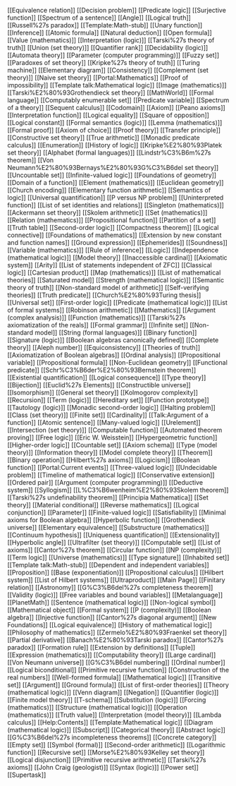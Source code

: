 [[Equivalence relation]]
[[Decision problem]]
[[Predicate logic]]
[[Surjective function]]
[[Spectrum of a sentence]]
[[Angle]]
[[Logical truth]]
[[Russell%27s paradox]]
[[Template:Math-stub]]
[[Unary function]]
[[Inference]]
[[Atomic formula]]
[[Natural deduction]]
[[Open formula]]
[[Value (mathematics)]]
[[Interpretation (logic)]]
[[Tarski%27s theory of truth]]
[[Union (set theory)]]
[[Quantifier rank]]
[[Decidability (logic)]]
[[Automata theory]]
[[Parameter (computer programming)]]
[[Fuzzy set]]
[[Paradoxes of set theory]]
[[Kripke%27s theory of truth]]
[[Turing machine]]
[[Elementary diagram]]
[[Consistency]]
[[Complement (set theory)]]
[[Naive set theory]]
[[Portal:Mathematics]]
[[Proof of impossibility]]
[[Template talk:Mathematical logic]]
[[Image (mathematics)]]
[[Tarski%E2%80%93Grothendieck set theory]]
[[MathWorld]]
[[Formal language]]
[[Computably enumerable set]]
[[Predicate variable]]
[[Spectrum of a theory]]
[[Sequent calculus]]
[[Codomain]]
[[Axiom]]
[[Peano axioms]]
[[Interpretation function]]
[[Logical equality]]
[[Square of opposition]]
[[Logical constant]]
[[Formal semantics (logic)]]
[[Lemma (mathematics)]]
[[Formal proof]]
[[Axiom of choice]]
[[Proof theory]]
[[Transfer principle]]
[[Constructive set theory]]
[[True arithmetic]]
[[Monadic predicate calculus]]
[[Enumeration]]
[[History of logic]]
[[Kripke%E2%80%93Platek set theory]]
[[Alphabet (formal languages)]]
[[Lindstr%C3%B6m%27s theorem]]
[[Von Neumann%E2%80%93Bernays%E2%80%93G%C3%B6del set theory]]
[[Uncountable set]]
[[Infinite-valued logic]]
[[Foundations of geometry]]
[[Domain of a function]]
[[Element (mathematics)]]
[[Euclidean geometry]]
[[Church encoding]]
[[Elementary function arithmetic]]
[[Semantics of logic]]
[[Universal quantification]]
[[P versus NP problem]]
[[Uninterpreted function]]
[[List of set identities and relations]]
[[Singleton (mathematics)]]
[[Ackermann set theory]]
[[Skolem arithmetic]]
[[Set (mathematics)]]
[[Relation (mathematics)]]
[[Propositional function]]
[[Partition of a set]]
[[Truth table]]
[[Second-order logic]]
[[Compactness theorem]]
[[Logical connective]]
[[Foundations of mathematics]]
[[Extension by new constant and function names]]
[[Ground expression]]
[[Ephemerides]]
[[Soundness]]
[[Variable (mathematics)]]
[[Rule of inference]]
[[Logic]]
[[Independence (mathematical logic)]]
[[Model theory]]
[[Inaccessible cardinal]]
[[Axiomatic system]]
[[Arity]]
[[List of statements independent of ZFC]]
[[Classical logic]]
[[Cartesian product]]
[[Map (mathematics)]]
[[List of mathematical theories]]
[[Saturated model]]
[[Strength (mathematical logic)]]
[[Semantic theory of truth]]
[[Non-standard model of arithmetic]]
[[Self-verifying theories]]
[[Truth predicate]]
[[Church%E2%80%93Turing thesis]]
[[Universal set]]
[[First-order logic]]
[[Predicate (mathematical logic)]]
[[List of formal systems]]
[[Robinson arithmetic]]
[[Mathematics]]
[[Argument (complex analysis)]]
[[Function (mathematics)]]
[[Tarski%27s axiomatization of the reals]]
[[Formal grammar]]
[[Infinite set]]
[[Non-standard model]]
[[String (formal languages)]]
[[Binary function]]
[[Signature (logic)]]
[[Boolean algebras canonically defined]]
[[Complete theory]]
[[Aleph number]]
[[Equiconsistency]]
[[Theories of truth]]
[[Axiomatization of Boolean algebras]]
[[Ordinal analysis]]
[[Propositional variable]]
[[Propositional formula]]
[[Non-Euclidean geometry]]
[[Functional predicate]]
[[Schr%C3%B6der%E2%80%93Bernstein theorem]]
[[Existential quantification]]
[[Logical consequence]]
[[Type theory]]
[[Bijection]]
[[Euclid%27s Elements]]
[[Constructible universe]]
[[Isomorphism]]
[[General set theory]]
[[Kolmogorov complexity]]
[[Recursion]]
[[Term (logic)]]
[[Hereditary set]]
[[Function prototype]]
[[Tautology (logic)]]
[[Monadic second-order logic]]
[[Halting problem]]
[[Class (set theory)]]
[[Finite set]]
[[Cardinality]]
[[Talk:Argument of a function]]
[[Atomic sentence]]
[[Many-valued logic]]
[[Urelement]]
[[Intersection (set theory)]]
[[Computable function]]
[[Automated theorem proving]]
[[Free logic]]
[[Eric W. Weisstein]]
[[Hypergeometric function]]
[[Higher-order logic]]
[[Countable set]]
[[Axiom schema]]
[[Type (model theory)]]
[[Information theory]]
[[Model complete theory]]
[[Theorem]]
[[Binary operation]]
[[Hilbert%27s axioms]]
[[Logicism]]
[[Boolean function]]
[[Portal:Current events]]
[[Three-valued logic]]
[[Undecidable problem]]
[[Timeline of mathematical logic]]
[[Conservative extension]]
[[Ordered pair]]
[[Argument (computer programming)]]
[[Deductive system]]
[[Syllogism]]
[[L%C3%B6wenheim%E2%80%93Skolem theorem]]
[[Tarski%27s undefinability theorem]]
[[Principia Mathematica]]
[[Set theory]]
[[Material conditional]]
[[Reverse mathematics]]
[[Logical conjunction]]
[[Parameter]]
[[Finite-valued logic]]
[[Satisfiability]]
[[Minimal axioms for Boolean algebra]]
[[Hyperbolic function]]
[[Grothendieck universe]]
[[Elementary equivalence]]
[[Substructure (mathematics)]]
[[Continuum hypothesis]]
[[Uniqueness quantification]]
[[Extensionality]]
[[Hyperbolic angle]]
[[Ultrafilter (set theory)]]
[[Computable set]]
[[List of axioms]]
[[Cantor%27s theorem]]
[[Circular function]]
[[NP (complexity)]]
[[Term logic]]
[[Universe (mathematics)]]
[[Type signature]]
[[Inhabited set]]
[[Template talk:Math-stub]]
[[Dependent and independent variables]]
[[Proposition]]
[[Base (exponentiation)]]
[[Propositional calculus]]
[[Hilbert system]]
[[List of Hilbert systems]]
[[Ultraproduct]]
[[Main Page]]
[[Finitary relation]]
[[Astronomy]]
[[G%C3%B6del%27s completeness theorem]]
[[Validity (logic)]]
[[Free variables and bound variables]]
[[Metalanguage]]
[[PlanetMath]]
[[Sentence (mathematical logic)]]
[[Non-logical symbol]]
[[Mathematical object]]
[[Formal system]]
[[P (complexity)]]
[[Boolean algebra]]
[[Injective function]]
[[Cantor%27s diagonal argument]]
[[New Foundations]]
[[Logical equivalence]]
[[History of mathematical logic]]
[[Philosophy of mathematics]]
[[Zermelo%E2%80%93Fraenkel set theory]]
[[Partial derivative]]
[[Banach%E2%80%93Tarski paradox]]
[[Cantor%27s paradox]]
[[Formation rule]]
[[Extension by definitions]]
[[Tuple]]
[[Expression (mathematics)]]
[[Computability theory]]
[[Large cardinal]]
[[Von Neumann universe]]
[[G%C3%B6del numbering]]
[[Ordinal number]]
[[Logical biconditional]]
[[Primitive recursive function]]
[[Construction of the real numbers]]
[[Well-formed formula]]
[[Mathematical logic]]
[[Transitive set]]
[[Argument]]
[[Ground formula]]
[[List of first-order theories]]
[[Theory (mathematical logic)]]
[[Venn diagram]]
[[Negation]]
[[Quantifier (logic)]]
[[Finite model theory]]
[[T-schema]]
[[Substitution (logic)]]
[[Forcing (mathematics)]]
[[Structure (mathematical logic)]]
[[Operation (mathematics)]]
[[Truth value]]
[[Interpretation (model theory)]]
[[Lambda calculus]]
[[Help:Contents]]
[[Template:Mathematical logic]]
[[Diagram (mathematical logic)]]
[[Subscript]]
[[Categorical theory]]
[[Abstract logic]]
[[G%C3%B6del%27s incompleteness theorems]]
[[Concrete category]]
[[Empty set]]
[[Symbol (formal)]]
[[Second-order arithmetic]]
[[Logarithmic function]]
[[Recursive set]]
[[Morse%E2%80%93Kelley set theory]]
[[Logical disjunction]]
[[Primitive recursive arithmetic]]
[[Tarski%27s axioms]]
[[John Craig (geologist)]]
[[Syntax (logic)]]
[[Power set]]
[[Supertask]]
